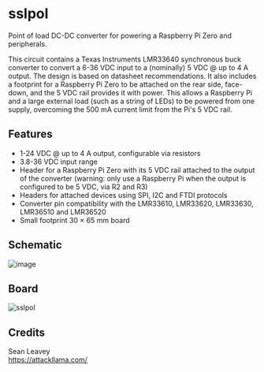# sslpol
Point of load DC-DC converter for powering a Raspberry Pi Zero and peripherals.

This circuit contains a Texas Instruments LMR33640 synchronous buck converter to convert a 6-36 VDC input to a
(nominally) 5 VDC @ up to 4 A output. The design is based on datasheet recommendations. It also includes a
footprint for a Raspberry Pi Zero to be attached on the rear side, face-down, and the 5 VDC rail provides it
with power. This allows a Raspberry Pi and a large external load (such as a string of LEDs) to be powered
from one supply, overcoming the 500 mA current limit from the Pi's 5 VDC rail.

## Features
- 1-24 VDC @ up to 4 A output, configurable via resistors
- 3.8-36 VDC input range
- Header for a Raspberry Pi Zero with its 5 VDC rail attached to the output of the converter (warning: only use
  a Raspberry Pi when the output is configured to be 5 VDC, via R2 and R3)
- Headers for attached devices using SPI, I2C and FTDI protocols
- Converter pin compatibility with the LMR33610, LMR33620, LMR33630, LMR36510 and LMR36520
- Small footprint 30 × 65 mm board

## Schematic
![image](https://user-images.githubusercontent.com/5225190/103380011-766dc580-4adf-11eb-9a4b-f32b49abf762.png)

## Board
![sslpol](https://user-images.githubusercontent.com/5225190/103380082-b3d25300-4adf-11eb-9af6-610a0bcd4709.png)

## Credits
Sean Leavey  
https://attackllama.com/
